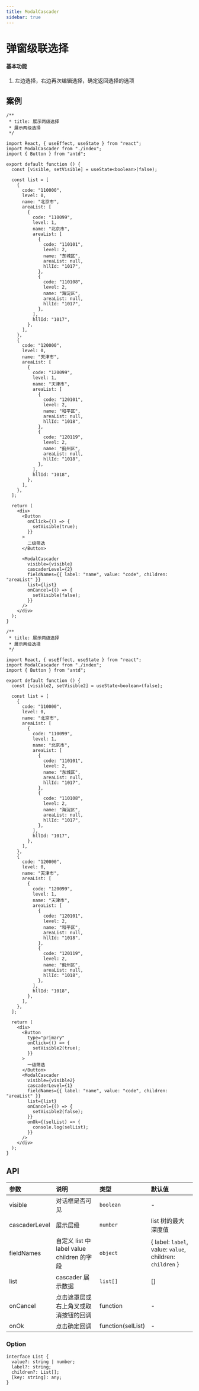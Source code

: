 ```yaml
---
title: ModalCascader
sidebar: true
---
```


# 弹窗级联选择

#### 基本功能

1. 左边选择，右边再次编辑选择，确定返回选择的选项

## 案例

```tsx
/**
 * title: 展示两级选择
 * 展示两级选择
 */

import React, { useEffect, useState } from "react";
import ModalCascader from "./index";
import { Button } from "antd";

export default function () {
  const [visible, setVisible] = useState<boolean>(false);

  const list = [
    {
      code: "110000",
      level: 0,
      name: "北京市",
      areaList: [
        {
          code: "110099",
          level: 1,
          name: "北京市",
          areaList: [
            {
              code: "110101",
              level: 2,
              name: "东城区",
              areaList: null,
              hllId: "1017",
            },
            {
              code: "110108",
              level: 2,
              name: "海淀区",
              areaList: null,
              hllId: "1017",
            },
          ],
          hllId: "1017",
        },
      ],
    },
    {
      code: "120000",
      level: 0,
      name: "天津市",
      areaList: [
        {
          code: "120099",
          level: 1,
          name: "天津市",
          areaList: [
            {
              code: "120101",
              level: 2,
              name: "和平区",
              areaList: null,
              hllId: "1018",
            },
            {
              code: "120119",
              level: 2,
              name: "蓟州区",
              areaList: null,
              hllId: "1018",
            },
          ],
          hllId: "1018",
        },
      ],
    },
  ];

  return (
    <div>
      <Button
        onClick={() => {
          setVisible(true);
        }}
      >
        二级筛选
      </Button>

      <ModalCascader
        visible={visible}
        cascaderLevel={2}
        fieldNames={{ label: "name", value: "code", children: "areaList" }}
        list={list}
        onCancel={() => {
          setVisible(false);
        }}
      />
    </div>
  );
}
```

```tsx
/**
 * title: 展示两级选择
 * 展示两级选择
 */

import React, { useEffect, useState } from "react";
import ModalCascader from "./index";
import { Button } from "antd";

export default function () {
  const [visible2, setVisible2] = useState<boolean>(false);

  const list = [
    {
      code: "110000",
      level: 0,
      name: "北京市",
      areaList: [
        {
          code: "110099",
          level: 1,
          name: "北京市",
          areaList: [
            {
              code: "110101",
              level: 2,
              name: "东城区",
              areaList: null,
              hllId: "1017",
            },
            {
              code: "110108",
              level: 2,
              name: "海淀区",
              areaList: null,
              hllId: "1017",
            },
          ],
          hllId: "1017",
        },
      ],
    },
    {
      code: "120000",
      level: 0,
      name: "天津市",
      areaList: [
        {
          code: "120099",
          level: 1,
          name: "天津市",
          areaList: [
            {
              code: "120101",
              level: 2,
              name: "和平区",
              areaList: null,
              hllId: "1018",
            },
            {
              code: "120119",
              level: 2,
              name: "蓟州区",
              areaList: null,
              hllId: "1018",
            },
          ],
          hllId: "1018",
        },
      ],
    },
  ];

  return (
    <div>
      <Button
        type="primary"
        onClick={() => {
          setVisible2(true);
        }}
      >
        一级筛选
      </Button>
      <ModalCascader
        visible={visible2}
        cascaderLevel={1}
        fieldNames={{ label: "name", value: "code", children: "areaList" }}
        list={list}
        onCancel={() => {
          setVisible2(false);
        }}
        onOk={(selList) => {
          console.log(selList);
        }}
      />
    </div>
  );
}
```

## API

| 参数          | 说明                                       | 类型              | 默认值                                                   |
| :------------ | :----------------------------------------- | :---------------- | :------------------------------------------------------- |
| visible       | 对话框是否可见                             | `boolean`         | -                                                        |
| cascaderLevel | 展示层级                                   | `number`          | list 树的最大深度值                                      |
| fieldNames    | 自定义 list 中 label value children 的字段 | `object`          | { label: `label`, value: `value`, children: `children` } |
| list          | cascader 展示数据                          | `list[]`          | []                                                       |
| onCancel      | 点击遮罩层或右上角叉或取消按钮的回调       | function          | -                                                        |
| onOk          | 点击确定回调                               | function(selList) | -                                                        |

### Option

```
interface List {
  value?: string | number;
  label?: string;
  children?: List[];
  [key: string]: any;
}
```
